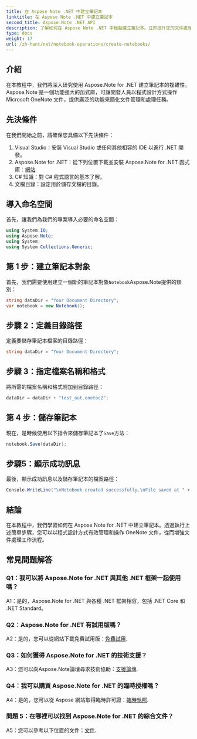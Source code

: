 ```yaml
---
title: 在 Aspose Note .NET 中建立筆記本
linktitle: 在 Aspose Note .NET 中建立筆記本
second_title: Aspose.Note .NET API
description: 了解如何在 Aspose Note .NET 中輕鬆建立筆記本。立即提升您的文件處理工作流程。
type: docs
weight: 17
url: /zh-hant/net/notebook-operations/create-notebooks/
---
```

## 介紹

在本教程中，我們將深入研究使用 Aspose.Note for .NET 建立筆記本的複雜性。 Aspose.Note 是一個功能強大的函式庫，可讓開發人員以程式設計方式操作 Microsoft OneNote 文件，提供廣泛的功能來簡化文件管理和處理任務。

## 先決條件

在我們開始之前，請確保您具備以下先決條件：

1. Visual Studio：安裝 Visual Studio 或任何其他相容的 IDE 以進行 .NET 開發。
2.  Aspose.Note for .NET：從下列位置下載並安裝 Aspose.Note for .NET 函式庫：[網站](https://releases.aspose.com/note/net/).
3. C# 知識：對 C# 程式語言的基本了解。
4. 文檔目錄：設定用於儲存文檔的目錄。

## 導入命名空間

首先，讓我們為我們的專案導入必要的命名空間：

```csharp
using System.IO;
using Aspose.Note;
using System;
using System.Collections.Generic;
```

## 第 1 步：建立筆記本對象

首先，我們需要使用建立一個新的筆記本對象`Notebook`Aspose.Note提供的類別：

```csharp
string dataDir = "Your Document Directory";
var notebook = new Notebook();
```

## 步驟 2：定義目錄路徑

定義要儲存筆記本檔案的目錄路徑：

```csharp
string dataDir = "Your Document Directory";
```

## 步驟 3：指定檔案名稱和格式

將所需的檔案名稱和格式附加到目錄路徑：

```csharp
dataDir = dataDir + "test_out.onetoc2";
```

## 第 4 步：儲存筆記本

現在，是時候使用以下指令來儲存筆記本了`Save`方法：

```csharp
notebook.Save(dataDir);
```

## 步驟5：顯示成功訊息

最後，顯示成功訊息以及儲存筆記本的檔案路徑：

```csharp
Console.WriteLine("\nNotebook created successfully.\nFile saved at " + dataDir);
```

## 結論

在本教程中，我們學習如何在 Aspose Note for .NET 中建立筆記本。透過執行上述簡單步驟，您可以以程式設計方式有效管理和操作 OneNote 文件，從而增強文件處理工作流程。

## 常見問題解答

### Q1：我可以將 Aspose.Note for .NET 與其他 .NET 框架一起使用嗎？

A1：是的，Aspose.Note for .NET 與各種 .NET 框架相容，包括 .NET Core 和 .NET Standard。

### Q2：Aspose.Note for .NET 有試用版嗎？

 A2：是的，您可以從網站下載免費試用版：[免費試用](https://releases.aspose.com/).

### Q3：如何獲得 Aspose.Note for .NET 的技術支援？

 A3：您可以向Aspose.Note論壇尋求技術協助：[支援論壇](https://forum.aspose.com/c/note/28).

### Q4：我可以購買 Aspose.Note for .NET 的臨時授權嗎？

A4：是的，您可以從 Aspose 網站取得臨時許可證：[臨時執照](https://purchase.aspose.com/temporary-license/).

### 問題 5：在哪裡可以找到 Aspose.Note for .NET 的綜合文件？

 A5：您可以參考以下位置的文件：[文件](https://reference.aspose.com/note/net/).


